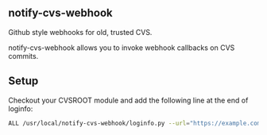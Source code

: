 notify-cvs-webhook
-
Github style webhooks for old, trusted CVS.

notify-cvs-webhook allows you to invoke webhook callbacks on CVS commits.

Setup
-
Checkout your CVSROOT module and add the following line at the end of loginfo:

``` bash
ALL /usr/local/notify-cvs-webhook/loginfo.py --url="https://example.com/webhook" %I %p %{sVv}
``` 

